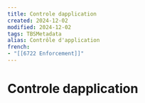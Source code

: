 ```yaml
---
title: Controle dapplication
created: 2024-12-02
modified: 2024-12-02
tags: TBSMetadata
alias: Contrôle d'application
french:
- "[[6722 Enforcement]]"
---
```

# Controle dapplication
